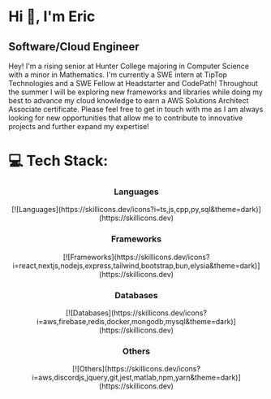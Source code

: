 # Hi 👋, I'm Eric

## Software/Cloud Engineer

Hey! I'm a rising senior at Hunter College majoring in Computer Science with a minor in Mathematics. I'm currently a SWE intern at TipTop Technologies and a SWE Fellow at Headstarter and CodePath! Throughout the summer I will be exploring new frameworks and libraries while doing my best to advance my cloud knowledge to earn a AWS Solutions Architect Associate certificate. Please feel free to get in touch with me as I am always looking for new opportunities that allow me to contribute to innovative projects and further expand my expertise!

<!--Fun Fact: When you are kicked out of an organization, all the commits go away as well 🙃-->

# 💻 Tech Stack:
<div align="center"> 
  <h3><strong>Languages</strong></h3>
    [![Languages](https://skillicons.dev/icons?i=ts,js,cpp,py,sql&theme=dark)](https://skillicons.dev)
  <h3><strong>Frameworks</strong></h3>
    [![Frameworks](https://skillicons.dev/icons?i=react,nextjs,nodejs,express,tailwind,bootstrap,bun,elysia&theme=dark)](https://skillicons.dev)
  <h3><strong>Databases</strong></h3>
    [![Databases](https://skillicons.dev/icons?i=aws,firebase,redis,docker,mongodb,mysql&theme=dark)](https://skillicons.dev)
  <h3><strong>Others</strong></h3>
    [![Others](https://skillicons.dev/icons?i=aws,discordjs,jquery,git,jest,matlab,npm,yarn&theme=dark)](https://skillicons.dev)
</div>

<!-- Proudly created with GPRM ( https://gprm.itsvg.in ) -->
